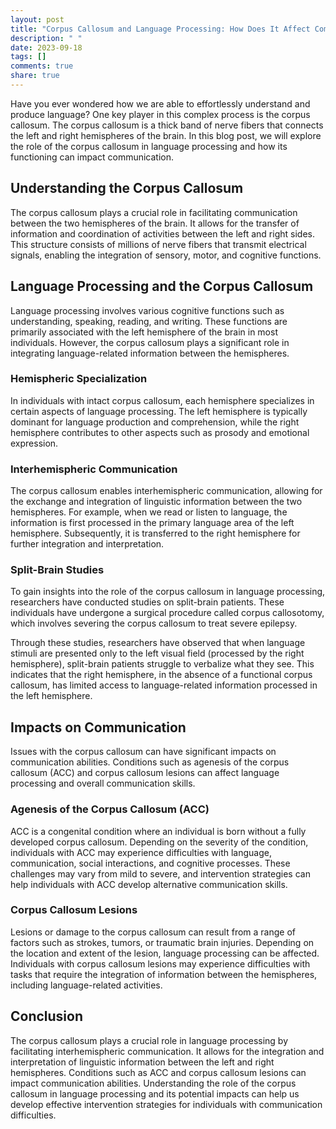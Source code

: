 ```yaml
---
layout: post
title: "Corpus Callosum and Language Processing: How Does It Affect Communication?"
description: " "
date: 2023-09-18
tags: []
comments: true
share: true
---
```


Have you ever wondered how we are able to effortlessly understand and produce language? One key player in this complex process is the corpus callosum. The corpus callosum is a thick band of nerve fibers that connects the left and right hemispheres of the brain. In this blog post, we will explore the role of the corpus callosum in language processing and how its functioning can impact communication.

## Understanding the Corpus Callosum

The corpus callosum plays a crucial role in facilitating communication between the two hemispheres of the brain. It allows for the transfer of information and coordination of activities between the left and right sides. This structure consists of millions of nerve fibers that transmit electrical signals, enabling the integration of sensory, motor, and cognitive functions.

## Language Processing and the Corpus Callosum

Language processing involves various cognitive functions such as understanding, speaking, reading, and writing. These functions are primarily associated with the left hemisphere of the brain in most individuals. However, the corpus callosum plays a significant role in integrating language-related information between the hemispheres.

### Hemispheric Specialization

In individuals with intact corpus callosum, each hemisphere specializes in certain aspects of language processing. The left hemisphere is typically dominant for language production and comprehension, while the right hemisphere contributes to other aspects such as prosody and emotional expression.

### Interhemispheric Communication

The corpus callosum enables interhemispheric communication, allowing for the exchange and integration of linguistic information between the two hemispheres. For example, when we read or listen to language, the information is first processed in the primary language area of the left hemisphere. Subsequently, it is transferred to the right hemisphere for further integration and interpretation.

### Split-Brain Studies

To gain insights into the role of the corpus callosum in language processing, researchers have conducted studies on split-brain patients. These individuals have undergone a surgical procedure called corpus callosotomy, which involves severing the corpus callosum to treat severe epilepsy.

Through these studies, researchers have observed that when language stimuli are presented only to the left visual field (processed by the right hemisphere), split-brain patients struggle to verbalize what they see. This indicates that the right hemisphere, in the absence of a functional corpus callosum, has limited access to language-related information processed in the left hemisphere.

## Impacts on Communication

Issues with the corpus callosum can have significant impacts on communication abilities. Conditions such as agenesis of the corpus callosum (ACC) and corpus callosum lesions can affect language processing and overall communication skills.

### Agenesis of the Corpus Callosum (ACC)

ACC is a congenital condition where an individual is born without a fully developed corpus callosum. Depending on the severity of the condition, individuals with ACC may experience difficulties with language, communication, social interactions, and cognitive processes. These challenges may vary from mild to severe, and intervention strategies can help individuals with ACC develop alternative communication skills.

### Corpus Callosum Lesions

Lesions or damage to the corpus callosum can result from a range of factors such as strokes, tumors, or traumatic brain injuries. Depending on the location and extent of the lesion, language processing can be affected. Individuals with corpus callosum lesions may experience difficulties with tasks that require the integration of information between the hemispheres, including language-related activities.

## Conclusion

The corpus callosum plays a crucial role in language processing by facilitating interhemispheric communication. It allows for the integration and interpretation of linguistic information between the left and right hemispheres. Conditions such as ACC and corpus callosum lesions can impact communication abilities. Understanding the role of the corpus callosum in language processing and its potential impacts can help us develop effective intervention strategies for individuals with communication difficulties.